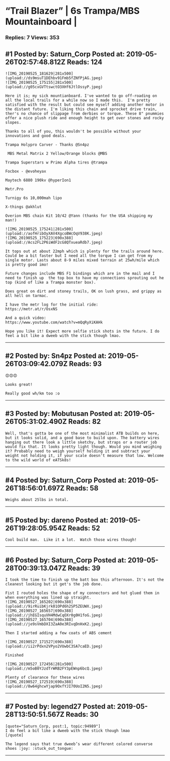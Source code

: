 # &ldquo;Trail Blazer&rdquo; &#124; 6s Trampa/MBS Mountainboard &#124;

### Replies: 7 Views: 353

## \#1 Posted by: Saturn_Corp Posted at: 2019-05-26T02:57:48.812Z Reads: 124

```
![IMG_20190525_181629|281x500](upload://ds9msuT1DEhbv91Fmb5fZNfPjAG.jpeg) 
![IMG_20190525_175155|281x500](upload://g05cxGVTtswctO3XHf6JtlOssyP.jpeg) 

Here it is; my sick mountianboard. I've wanted to go off-roading on all the local trails for a while now so I made this.  I'm pretty satisfied with the result but could see myself adding another motor in the distant future. I'm liking this chain and sprocket drive train, ther's no chance of slippage from derbies or torque. These 8" pnummies offer a nice plush ride and enough height to get over stones and rocky slopes. 

Thanks to all of you, this wouldn't be possible without your innovations and good deals.

Trampa Holypro Carver - Thanks @Sn4pz

 MBS Metal Matrix 2 Yellow/Orange blocks @MBS 

Trampa Superstars w Primo Alpha tires @trampa 

Focbox - @evoheyax 

Maytech 6880 190kv @hyperIon1 

Metr.Pro 

Turnigy 6s 10,000mah lipo

X-things @akhlut 

Overion MBS chain Kit 10/42 @Yann (thanks for the USA shipping my man!) 

![IMG_20190525_175241|281x500](upload://aofHribOyXAV4XgcoBWcOqV938K.jpeg) 
![IMG_20190525_175223|690x388](upload://Acs2FL2P6iWdF2cG8QTxueaRdb7.jpeg) 

It tops out at about 22mph which is plenty for the trails around here. Could be a bit faster but I need all the torque I can get from my single motor. Lasts about 8-9 miles mixed terrain at 25wh/mile which is pretty good imo!

Future changes include MBS F1 bindings which are in the mail and I need to finish up  the top box to have my connections sprouting out he top (kind of like a Trampa monster box). 

Does great on dirt and stoney trails, OK on lush grass, and grippy as all hell on tarmac.

I have the metr log for the initial ride:
https://metr.at/r/OsxNS

And a quick video:
https://www.youtube.com/watch?v=mQqRyXiKAHk

Hope you like it! Expect more selfie stick shots in the future. I do feel a bit like a dweeb with the stick though lmao.
```

---
## \#2 Posted by: Sn4pz Posted at: 2019-05-26T03:09:42.079Z Reads: 93

```
😍😍😍 

Looks great! 

Really good wh/km too :o
```

---
## \#3 Posted by: Mobutusan Posted at: 2019-05-26T05:31:02.490Z Reads: 82

```
Well, that's gotta be one of the most minimalist ATB builds on here, but it looks solid, and a good base to build upon. The battery wires hanging out there look a little sketchy, but straps or a router job would fix that. It looks pretty light though. Would you mind weighing it? Probably need to weigh yourself holding it and subtract your weight not holding it, if your scale doesn't measure that low. Welcome to the wild world of eATSk8s!
```

---
## \#4 Posted by: Saturn_Corp Posted at: 2019-05-26T18:56:01.697Z Reads: 58

```
Weighs about 25lbs in total.
```

---
## \#5 Posted by: dareno Posted at: 2019-05-26T19:28:05.954Z Reads: 52

```
Cool build man.  Like it a lot.  Watch those wires though!
```

---
## \#6 Posted by: Saturn_Corp Posted at: 2019-05-28T00:39:13.047Z Reads: 39

```
I took the time to finish up the batt box this afternoon. It's not the cleanest looking but it get's the job done. 

Fist I routed holes the shape of my connectors and hot glued them in when everything was lined up straight.
![IMG_20190527_165202|690x388](upload://9irRuibKjrk01OPd6h2SP5ZEUWX.jpeg) 
![IMG_20190527_165657|690x388](upload://jhEGIsquVH4MdwCqOXr0g0H1foG.jpeg) 
![IMG_20190527_165704|690x388](upload://je9sVmbDXI3ZaA0e3RIvqDnHxK2.jpeg) 

Then I started adding a few coats of ABS cement

![IMG_20190527_171527|690x388](upload://ii2rPdxn2VPyo2VUwbC3SA7caED.jpeg) 

Finished

![IMG_20190527_172456|281x500](upload://m5oB0YJzdTrWRB2FY3pEWnp6bcQ.jpeg) 

Plenty of clearance for these wires
![IMG_20190527_172519|690x388](upload://8w64ghcwYjap9OxfYJI70UoI2N5.jpeg)
```

---
## \#7 Posted by: legend27 Posted at: 2019-05-28T13:50:51.567Z Reads: 30

```
[quote="Saturn_Corp, post:1, topic:94989"]
I do feel a bit like a dweeb with the stick though lmao
[/quote]

The legend says that true dweeb’s wear different colored converse shoes :joy: :stuck_out_tongue:
```

---
